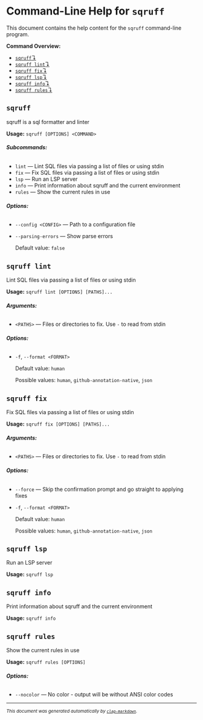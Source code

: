 # Command-Line Help for `sqruff`

This document contains the help content for the `sqruff` command-line program.

**Command Overview:**

* [`sqruff`↴](#sqruff)
* [`sqruff lint`↴](#sqruff-lint)
* [`sqruff fix`↴](#sqruff-fix)
* [`sqruff lsp`↴](#sqruff-lsp)
* [`sqruff info`↴](#sqruff-info)
* [`sqruff rules`↴](#sqruff-rules)

## `sqruff`

sqruff is a sql formatter and linter

**Usage:** `sqruff [OPTIONS] <COMMAND>`

###### **Subcommands:**

* `lint` — Lint SQL files via passing a list of files or using stdin
* `fix` — Fix SQL files via passing a list of files or using stdin
* `lsp` — Run an LSP server
* `info` — Print information about sqruff and the current environment
* `rules` — Show the current rules in use

###### **Options:**

* `--config <CONFIG>` — Path to a configuration file
* `--parsing-errors` — Show parse errors

  Default value: `false`



## `sqruff lint`

Lint SQL files via passing a list of files or using stdin

**Usage:** `sqruff lint [OPTIONS] [PATHS]...`

###### **Arguments:**

* `<PATHS>` — Files or directories to fix. Use `-` to read from stdin

###### **Options:**

* `-f`, `--format <FORMAT>`

  Default value: `human`

  Possible values: `human`, `github-annotation-native`, `json`




## `sqruff fix`

Fix SQL files via passing a list of files or using stdin

**Usage:** `sqruff fix [OPTIONS] [PATHS]...`

###### **Arguments:**

* `<PATHS>` — Files or directories to fix. Use `-` to read from stdin

###### **Options:**

* `--force` — Skip the confirmation prompt and go straight to applying fixes
* `-f`, `--format <FORMAT>`

  Default value: `human`

  Possible values: `human`, `github-annotation-native`, `json`




## `sqruff lsp`

Run an LSP server

**Usage:** `sqruff lsp`



## `sqruff info`

Print information about sqruff and the current environment

**Usage:** `sqruff info`



## `sqruff rules`

Show the current rules in use

**Usage:** `sqruff rules [OPTIONS]`

###### **Options:**

* `--nocolor` — No color - output will be without ANSI color codes



<hr/>

<small><i>
    This document was generated automatically by
    <a href="https://crates.io/crates/clap-markdown"><code>clap-markdown</code></a>.
</i></small>
